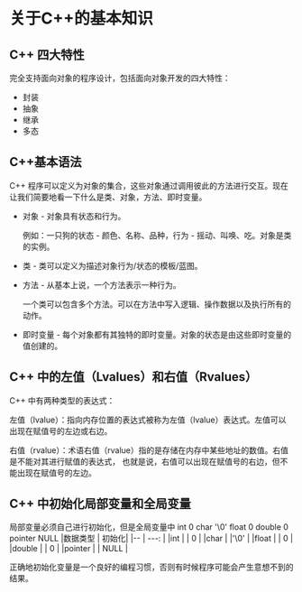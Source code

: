 # 关于C++的基本知识

## C++ 四大特性

完全支持面向对象的程序设计，包括面向对象开发的四大特性：

   * 封装
   * 抽象
   * 继承
   * 多态
## C++基本语法
C++ 程序可以定义为对象的集合，这些对象通过调用彼此的方法进行交互。现在让我们简要地看一下什么是类、对象，方法、即时变量。

  * 对象 - 对象具有状态和行为。

    例如：一只狗的状态 - 颜色、名称、品种，行为 - 摇动、叫唤、吃。对象是类的实例。
  * 类 - 类可以定义为描述对象行为/状态的模板/蓝图。
  * 方法 - 从基本上说，一个方法表示一种行为。
  
    一个类可以包含多个方法。可以在方法中写入逻辑、操作数据以及执行所有的动作。
  * 即时变量 - 每个对象都有其独特的即时变量。对象的状态是由这些即时变量的值创建的。
  
 ## C++ 中的左值（Lvalues）和右值（Rvalues）
 
C++ 中有两种类型的表达式：

左值（lvalue）：指向内存位置的表达式被称为左值（lvalue）表达式。左值可以出现在赋值号的左边或右边。

右值（rvalue）：术语右值（rvalue）指的是存储在内存中某些地址的数值。右值是不能对其进行赋值的表达式，
               也就是说，右值可以出现在赋值号的右边，但不能出现在赋值号的左边。
## C++ 中初始化局部变量和全局变量

局部变量必须自己进行初始化，但是全局变量中
int                  0 
char               '\0' 
float                0 
double               0 
pointer             NULL 
|数据类型  |  初始化| 
|--       | ---:  |
|int       |         |  0 |
|char      |        |'\0' |
|float     |        |   0 |
|double    |         |  0 |
|pointer   |         | NULL |
 
正确地初始化变量是一个良好的编程习惯，否则有时候程序可能会产生意想不到的结果。
